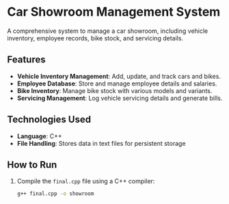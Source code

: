 # Car Showroom Management System  

A comprehensive system to manage a car showroom, including vehicle inventory, employee records, bike stock, and servicing details.  

## Features  
- **Vehicle Inventory Management**: Add, update, and track cars and bikes.  
- **Employee Database**: Store and manage employee details and salaries.  
- **Bike Inventory**: Manage bike stock with various models and variants.  
- **Servicing Management**: Log vehicle servicing details and generate bills.  

## Technologies Used  
- **Language**: C++  
- **File Handling**: Stores data in text files for persistent storage  

## How to Run  
1. Compile the `final.cpp` file using a C++ compiler:  
   ```bash
   g++ final.cpp -o showroom
